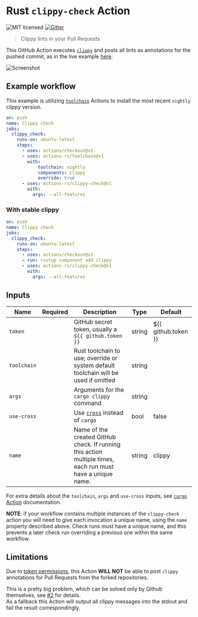 # Rust `clippy-check` Action

![MIT licensed](https://img.shields.io/badge/license-MIT-blue.svg)
[![Gitter](https://badges.gitter.im/actions-rs/community.svg)](https://gitter.im/actions-rs/community)

> Clippy lints in your Pull Requests

This GitHub Action executes [`clippy`](https://github.com/rust-lang/rust-clippy)
and posts all lints as annotations for the pushed commit, as in the live example [here](https://github.com/actions-rs/example/pull/2/files).

![Screenshot](./.github/screenshot.png)

## Example workflow

This example is utilizing [`toolchain`](https://github.com/actions-rs/toolchain) Actions
to install the most recent `nightly` clippy version.

```yaml
on: push
name: Clippy check
jobs:
  clippy_check:
    runs-on: ubuntu-latest
    steps:
      - uses: actions/checkout@v1
      - uses: actions-rs/toolchain@v1
        with:
            toolchain: nightly
            components: clippy
            override: true
      - uses: actions-rs/clippy-check@v1
        with:
          args: --all-features
```

### With stable clippy

```yaml
on: push
name: Clippy check
jobs:
  clippy_check:
    runs-on: ubuntu-latest
    steps:
      - uses: actions/checkout@v1
      - run: rustup component add clippy
      - uses: actions-rs/clippy-check@v1
        with:
          args: --all-features
```

## Inputs

| Name        | Required | Description                                                                                                | Type   | Default             |
| ------------| :------: | -----------------------------------------------------------------------------------------------------------| ------ | --------------------|
| `token`     |          | GitHub secret token, usually a `${{ github.token }}`                                                       | string | ${{ github.token }} |
| `toolchain` |          | Rust toolchain to use; override or system default toolchain will be used if omitted                        | string |                     |
| `args`      |          | Arguments for the `cargo clippy` command                                                                   | string |                     |
| `use-cross` |          | Use [`cross`](https://github.com/rust-embedded/cross) instead of `cargo`                                   | bool   | false               |
| `name`      |          | Name of the created GitHub check. If running this action multiple times, each run must have a unique name. | string | clippy              |

For extra details about the `toolchain`, `args` and `use-cross` inputs,
see [`cargo` Action](https://github.com/actions-rs/cargo#inputs) documentation.

**NOTE**: if your workflow contains multiple instances of the `clippy-check` action you will need to give each invocation a unique name, using the `name` property described above.
Check runs must have a unique name, and this prevents a later check run overriding a previous one within the same workflow.

## Limitations

Due to [token permissions](https://help.github.com/en/articles/virtual-environments-for-github-actions#token-permissions),
this Action **WILL NOT** be able to post `clippy` annotations for Pull Requests from the forked repositories.

This is a pretty big problem, which can be solved only by Github themselves,
see [#2](https://github.com/actions-rs/clippy-check/issues/2) for details.\
As a fallback this Action will output all clippy messages into the stdout
and fail the result correspondingly.
